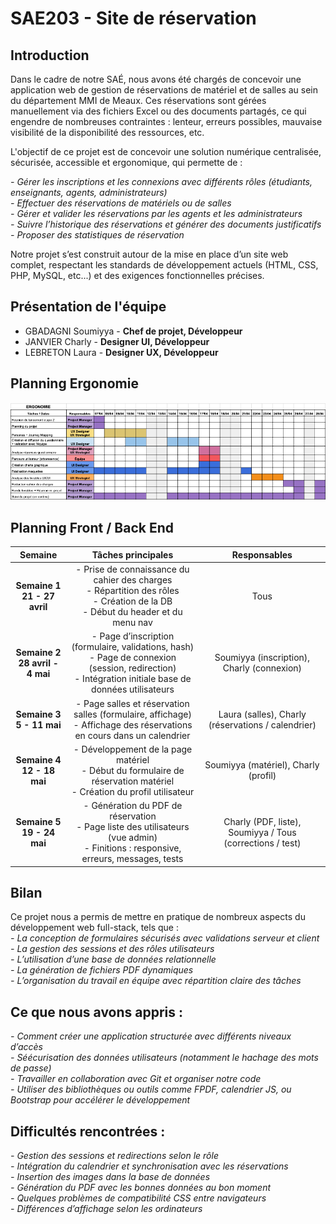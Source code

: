 # SAE203 - Site de réservation

## Introduction

Dans le cadre de notre SAÉ, nous avons été chargés de concevoir une application web de gestion de réservations de matériel et de salles au sein du département MMI de Meaux. Ces réservations sont gérées manuellement via des fichiers Excel ou des documents partagés, ce qui engendre de nombreuses contraintes : lenteur, erreurs possibles, mauvaise visibilité de la disponibilité des ressources, etc.

L'objectif de ce projet est de concevoir une solution numérique centralisée, sécurisée, accessible et ergonomique, qui permette de :

_- Gérer les inscriptions et les connexions avec différents rôles (étudiants, enseignants, agents, administrateurs)_<br>
_- Effectuer des réservations de matériels ou de salles_<br>
_- Gérer et valider les réservations par les agents et les administrateurs_<br>
_- Suivre l’historique des réservations et générer des documents justificatifs_<br>
_- Proposer des statistiques de réservation_

Notre projet s’est construit autour de la mise en place d’un site web complet, respectant les standards de développement actuels (HTML, CSS, PHP, MySQL, etc...) et des exigences fonctionnelles précises.

## Présentation de l'équipe

-   GBADAGNI Soumiyya - **Chef de projet, Développeur**
-   JANVIER Charly - **Designer UI, Développeur**
-   LEBRETON Laura - **Designer UX, Développeur**

## Planning Ergonomie

![Diagramme de Gantt](IMG/gantt.png)

## Planning Front / Back End

|            **Semaine**            |                                                                  **Tâches principales**                                                                   |                     **Responsables**                      |
| :-------------------------------: | :-------------------------------------------------------------------------------------------------------------------------------------------------------: | :-------------------------------------------------------: |
|  **Semaine 1<br>21 - 27 avril**   |            - Prise de connaissance du cahier des charges<br>- Répartition des rôles<br>- Création de la DB<br>- Début du header et du menu nav            |                           Tous                            |
| **Semaine 2<br>28 avril - 4 mai** | - Page d’inscription (formulaire, validations, hash)<br>- Page de connexion (session, redirection)<br>- Intégration initiale base de données utilisateurs |        Soumiyya (inscription), Charly (connexion)         |
|    **Semaine 3<br>5 - 11 mai**    |                 - Page salles et réservation salles (formulaire, affichage)<br>- Affichage des réservations en cours dans un calendrier                  |              Laura (salles), Charly (réservations / calendrier)              |
|   **Semaine 4<br>12 - 18 mai**    |                  - Développement de la page matériel<br>- Début du formulaire de réservation matériel<br>- Création du profil utilisateur                  |  Soumiyya (matériel), Charly (profil)  |
|   **Semaine 5<br>19 - 24 mai**    |           - Génération du PDF de réservation<br>- Page liste des utilisateurs (vue admin)<br>- Finitions : responsive, erreurs, messages, tests           | Charly (PDF, liste), Soumiyya / Tous (corrections / test) |

## Bilan

Ce projet nous a permis de mettre en pratique de nombreux aspects du développement web full-stack, tels que :<br>
_- La conception de formulaires sécurisés avec validations serveur et client_<br>
_- La gestion des sessions et des rôles utilisateurs_<br>
_- L’utilisation d’une base de données relationnelle_<br>
_- La génération de fichiers PDF dynamiques_<br>
_- L’organisation du travail en équipe avec répartition claire des tâches_<br>

## Ce que nous avons appris :

_- Comment créer une application structurée avec différents niveaux d’accès_<br>
_- Séécurisation des données utilisateurs (notamment le hachage des mots de passe)_<br>
_- Travailler en collaboration avec Git et organiser notre code_<br>
_- Utiliser des bibliothèques ou outils comme FPDF, calendrier JS, ou Bootstrap pour accélérer le développement_<br>

## Difficultés rencontrées :

_- Gestion des sessions et redirections selon le rôle_<br>
_- Intégration du calendrier et synchronisation avec les réservations_<br>
_- Insertion des images dans la base de données_<br>
_- Génération du PDF avec les bonnes données au bon moment_<br>
_- Quelques problèmes de compatibilité CSS entre navigateurs_<br>
_- Différences d’affichage selon les ordinateurs_<br>
